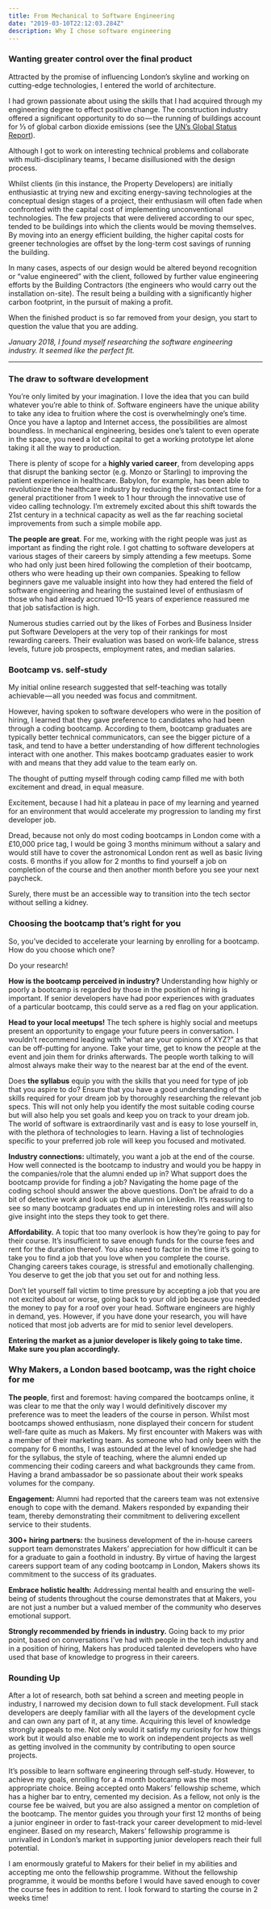 ```yaml
---
title: From Mechanical to Software Engineering
date: "2019-03-10T22:12:03.284Z"
description: Why I chose software engineering
---
```


### Wanting greater control over the final product

Attracted by the promise of influencing London’s skyline and working on cutting-edge technologies, I entered the world of architecture. 

I had grown passionate about using the skills that I had acquired through my engineering degree to effect positive change. The construction industry offered a significant opportunity to do so — the running of buildings account for ⅓ of global carbon dioxide emissions (see the [UN’s Global Status Report](https://www.worldgbc.org/sites/default/files/UNEP%20188_GABC_en%20%28web%29.pdf%29)).

Although I got to work on interesting technical problems and collaborate with multi-disciplinary teams, I became disillusioned with the design process.

Whilst clients (in this instance, the Property Developers) are initially enthusiastic at trying new and exciting energy-saving technologies at the conceptual design stages of a project, their enthusiasm will often fade when confronted with the capital cost of implementing unconventional technologies. The few projects that were delivered according to our spec, tended to be buildings into which the clients would be moving themselves. By moving into an energy efficient building, the higher capital costs for greener technologies are offset by the long-term cost savings of running the building.

In many cases, aspects of our design would be altered beyond recognition or “value engineered” with the client, followed by further value engineering efforts by the Building Contractors (the engineers who would carry out the installation on-site). The result being a building with a significantly higher carbon footprint, in the pursuit of making a profit. 

When the finished product is so far removed from your design, you start to question the value that you are adding.

*January 2018, I found myself researching the software engineering industry. It seemed like the perfect fit.*

---

### The draw to software development

You’re only limited by your imagination. I love the idea that you can build whatever you’re able to think of. Software engineers have the unique ability to take any idea to fruition where the cost is overwhelmingly one’s time. Once you have a laptop and Internet access, the possibilities are almost boundless. In mechanical engineering, besides one’s talent to even operate in the space, you need a lot of capital to get a working prototype let alone taking it all the way to production.

There is plenty of scope for a **highly varied career**, from developing apps that disrupt the banking sector (e.g. Monzo or Starling) to improving the patient experience in healthcare. Babylon, for example, has been able to revolutionize the healthcare industry by reducing the first-contact time for a general practitioner from 1 week to 1 hour through the innovative use of video calling technology. I’m extremely excited about this shift towards the 21st century in a technical capacity as well as the far reaching societal improvements from such a simple mobile app.

**The people are great**. For me, working with the right people was just as important as finding the right role. I got chatting to software developers at various stages of their careers by simply attending a few meetups. Some who had only just been hired following the completion of their bootcamp, others who were heading up their own companies. Speaking to fellow beginners gave me valuable insight into how they had entered the field of software engineering and hearing the sustained level of enthusiasm of those who had already accrued 10–15 years of experience reassured me that job satisfaction is high.

Numerous studies carried out by the likes of Forbes and Business Insider put Software Developers at the very top of their rankings for most rewarding careers. Their evaluation was based on work-life balance, stress levels, future job prospects, employment rates, and median salaries.

### Bootcamp vs. self-study
My initial online research suggested that self-teaching was totally achievable — all you needed was focus and commitment.

However, having spoken to software developers who were in the position of hiring, I learned that they gave preference to candidates who had been through a coding bootcamp. According to them, bootcamp graduates are typically better technical communicators, can see the bigger picture of a task, and tend to have a better understanding of how different technologies interact with one another. This makes bootcamp graduates easier to work with and means that they add value to the team early on.

The thought of putting myself through coding camp filled me with both excitement and dread, in equal measure.

Excitement, because I had hit a plateau in pace of my learning and yearned for an environment that would accelerate my progression to landing my first developer job.

Dread, because not only do most coding bootcamps in London come with a £10,000 price tag, I would be going 3 months minimum without a salary and would still have to cover the astronomical London rent as well as basic living costs. 6 months if you allow for 2 months to find yourself a job on completion of the course and then another month before you see your next paycheck.

Surely, there must be an accessible way to transition into the tech sector without selling a kidney.

### Choosing the bootcamp that’s right for you
So, you’ve decided to accelerate your learning by enrolling for a bootcamp. How do you choose which one?

Do your research!

**How is the bootcamp perceived in industry?** Understanding how highly or poorly a bootcamp is regarded by those in the position of hiring is important. If senior developers have had poor experiences with graduates of a particular bootcamp, this could serve as a red flag on your application.

**Head to your local meetups!** The tech sphere is highly social and meetups present an opportunity to engage your future peers in conversation. I wouldn’t recommend leading with “what are your opinions of XYZ?” as that can be off-putting for anyone. Take your time, get to know the people at the event and join them for drinks afterwards. The people worth talking to will almost always make their way to the nearest bar at the end of the event.

Does **the syllabus** equip you with the skills that you need for type of job that you aspire to do? Ensure that you have a good understanding of the skills required for your dream job by thoroughly researching the relevant job specs. This will not only help you identify the most suitable coding course but will also help you set goals and keep you on track to your dream job. The world of software is extraordinarily vast and is easy to lose yourself in, with the plethora of technologies to learn. Having a list of technologies specific to your preferred job role will keep you focused and motivated.

**Industry connections:** ultimately, you want a job at the end of the course. How well connected is the bootcamp to industry and would you be happy in the companies/role that the alumni ended up in? What support does the bootcamp provide for finding a job? Navigating the home page of the coding school should answer the above questions. Don’t be afraid to do a bit of detective work and look up the alumni on Linkedin. It’s reassuring to see so many bootcamp graduates end up in interesting roles and will also give insight into the steps they took to get there.

**Affordability.** A topic that too many overlook is how they’re going to pay for their course. It’s insufficient to save enough funds for the course fees and rent for the duration thereof. You also need to factor in the time it’s going to take you to find a job that you love when you complete the course. Changing careers takes courage, is stressful and emotionally challenging. You deserve to get the job that you set out for and nothing less.

Don’t let yourself fall victim to time pressure by accepting a job that you are not excited about or worse, going back to your old job because you needed the money to pay for a roof over your head. Software engineers are highly in demand, yes. However, if you have done your research, you will have noticed that most job adverts are for mid to senior level developers.

**Entering the market as a junior developer is likely going to take time. Make sure you plan accordingly.**

### Why Makers, a London based bootcamp, was the right choice for me
**The people**, first and foremost: having compared the bootcamps online, it was clear to me that the only way I would definitively discover my preference was to meet the leaders of the course in person. Whilst most bootcamps showed enthusiasm, none displayed their concern for student well-fare quite as much as Makers. My first encounter with Makers was with a member of their marketing team. As someone who had only been with the company for 6 months, I was astounded at the level of knowledge she had for the syllabus, the style of teaching, where the alumni ended up commencing their coding careers and what backgrounds they came from. Having a brand ambassador be so passionate about their work speaks volumes for the company.

**Engagement:** Alumni had reported that the careers team was not extensive enough to cope with the demand. Makers responded by expanding their team, thereby demonstrating their commitment to delivering excellent service to their students.

**300+ hiring partners:** the business development of the in-house careers support team demonstrates Makers’ appreciation for how difficult it can be for a graduate to gain a foothold in industry. By virtue of having the largest careers support team of any coding bootcamp in London, Makers shows its commitment to the success of its graduates.

**Embrace holistic health:** Addressing mental health and ensuring the well-being of students throughout the course demonstrates that at Makers, you are not just a number but a valued member of the community who deserves emotional support.

**Strongly recommended by friends in industry.** Going back to my prior point, based on conversations I’ve had with people in the tech industry and in a position of hiring, Makers has produced talented developers who have used that base of knowledge to progress in their careers.

### Rounding Up
After a lot of research, both sat behind a screen and meeting people in industry, I narrowed my decision down to full stack development. Full stack developers are deeply familiar with all the layers of the development cycle and can own any part of it, at any time. Acquiring this level of knowledge strongly appeals to me. Not only would it satisfy my curiosity for how things work but it would also enable me to work on independent projects as well as getting involved in the community by contributing to open source projects.

It’s possible to learn software engineering through self-study. However, to achieve my goals, enrolling for a 4 month bootcamp was the most appropriate choice. Being accepted onto Makers’ fellowship scheme, which has a higher bar to entry, cemented my decision. As a fellow, not only is the course fee be waived, but you are also assigned a mentor on completion of the bootcamp. The mentor guides you through your first 12 months of being a junior engineer in order to fast-track your career development to mid-level engineer. Based on my research, Makers’ fellowship programme is unrivalled in London’s market in supporting junior developers reach their full potential.

I am enormously grateful to Makers for their belief in my abilities and accepting me onto the fellowship programme. Without the fellowship programme, it would be months before I would have saved enough to cover the course fees in addition to rent. I look forward to starting the course in 2 weeks time!


